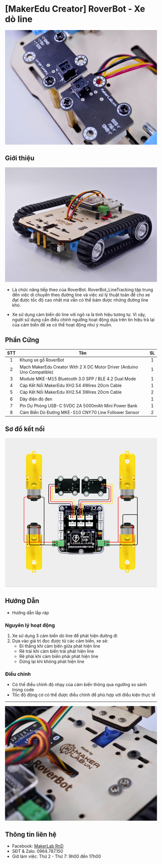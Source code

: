 # [MakerEdu Creator] RoverBot - Xe dò line

![](/image/lineTracking_duoiCheo.jpg)

## Giới thiệu

![](/image/lineTracking_fullTrenCheo.jpg)

- Là chức năng tiếp theo của RoverBot. RoverBot_LineTracking tập trung đến việc di chuyển theo đường line và việc xử lý thuật toán để cho xe đạt được tốc độ cao nhất mà vẫn có thể bám được những đường line khó.  

- Xe sử dụng cảm biến dò line với ngõ ra là tính hiệu tương tự. Vì vậy, người sử dụng cần điều chỉnh ngưỡng hoạt động dựa trên tín hiệu trả lại của cảm biến để xe có thể hoạt động như ý muốn.  

## Phần Cứng

| STT | Tên                                                                     | SL |
|:---:|-------------------------------------------------------------------------|:--:|
|  1  | Khung xe gỗ RoverBot                                                    |  1 |
|  2  | Mạch MakerEdu Creator With 2 X DC Motor Driver (Arduino Uno Compatible) |  1 |
|  3  | Module MKE-M15 Bluetooth 3.0 SPP / BLE 4.2 Dual Mode                    |  1 |
|  4  | Cáp Kết Nối MakerEdu XH2.54 4Wires 20cm Cable                           |  1 |
|  5  | Cáp Kết Nối MakerEdu XH2.54 3Wires 20cm Cable                           |  2 |
|  6  | Dây điện đỏ đen                                                         |  1 |
|  7  | Pin Dự Phòng USB-C 5VDC 2A 5000mAh Mini Power Bank                      |  1 |
|  8  | Cảm Biến Dò Đường MKE-S10 CNY70 Line Follower Sensor                    |  2 |  

## Sơ đồ kết nối

![](/image/cirkit_Roverbot_lineTracking.png)

## Hướng Dẫn

- Hướng dẫn lắp ráp  

### Nguyên lý hoạt động

1. Xe sử dụng 3 cảm biến dò line để phát hiện đường đi
2. Dựa vào giá trị đọc được từ các cảm biến, xe sẽ:
   - Đi thẳng khi cảm biến giữa phát hiện line
   - Rẽ trái khi cảm biến trái phát hiện line
   - Rẽ phải khi cảm biến phải phát hiện line
   - Dừng lại khi không phát hiện line

### Điều chỉnh

- Có thể điều chỉnh độ nhạy của cảm biến thông qua ngưỡng so sánh trong code
- Tốc độ động cơ có thể được điều chỉnh để phù hợp với điều kiện thực tế

---

![](/image/full_author.jpg)

## Thông tin liên hệ

- Facebook: [MakerLab RnD](https://www.facebook.com/makerlabvn)
- SĐT & Zalo: 0964.787.150
- Giờ làm việc: Thứ 2 - Thứ 7: 9h00 đến 17h00
